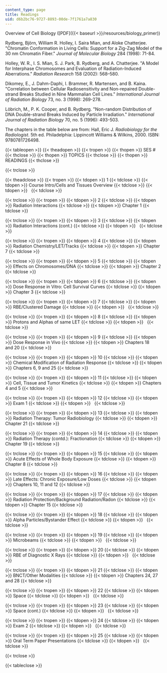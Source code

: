 ```yaml
---
content_type: page
title: Readings
uid: d6b2bc76-9727-8893-00de-7f1761a7a830
---
```


Overview of Cell Biology ([PDF]({{< baseurl >}}/resources/biology_primer))

Rydberg, Björn, William R. Holley, I. Saira Mian, and Aloke Chatterjee. "Chromatin Conformation in Living Cells: Support for a Zig-Zag Model of the 30 nm Chromatin Fiber." _Journal of Molecular Biology_ 284 (1998): 71-84.

Holley, W. R., I. S. Mian, S. J. Park, B. Rydberg, and A. Chatterjee. "A Model for Interphase Chromosomes and Evaluation of Radiation-Induced Aberrations." _Radiation Research_ 158 (2002): 568–580.

Dikomey, E., J. Dahm-Daphi, I. Brammer, R. Martensen, and B. Kaina. "Correlation between Cellular Radiosensitivity and Non-repaired Double-strand Breaks Studied in Nine Mammalian Cell Lines." _International Journal of Radiation Biology_ 73, no. 3 (1998): 269-278.

Löbrich, M., P. K. Cooper, and B. Rydberg. "Non-random Distribution of DNA Double-strand Breaks Induced by Particle Irradiation." _International Journal of Radiation Biology_ 70, no. 5 (1996): 493-503.

The chapters in the table below are from: Hall, Eric J. _Radiobiology for the Radiologist_. 5th ed. Philadelphia: Lippincott Williams & Wilkins, 2000. ISBN: 9780781726498.

{{< tableopen >}}
{{< theadopen >}}
{{< tropen >}}
{{< thopen >}}
SES #
{{< thclose >}}
{{< thopen >}}
TOPICS
{{< thclose >}}
{{< thopen >}}
READINGS
{{< thclose >}}

{{< trclose >}}

{{< theadclose >}}
{{< tropen >}}
{{< tdopen >}}
1
{{< tdclose >}}
{{< tdopen >}}
Course Intro/Cells and Tissues Overview
{{< tdclose >}}
{{< tdopen >}}
 
{{< tdclose >}}

{{< trclose >}}
{{< tropen >}}
{{< tdopen >}}
2
{{< tdclose >}}
{{< tdopen >}}
Radiation Interactions
{{< tdclose >}}
{{< tdopen >}}
Chapter 1
{{< tdclose >}}

{{< trclose >}}
{{< tropen >}}
{{< tdopen >}}
3
{{< tdclose >}}
{{< tdopen >}}
Radiation Interactions (cont.)
{{< tdclose >}}
{{< tdopen >}}
 
{{< tdclose >}}

{{< trclose >}}
{{< tropen >}}
{{< tdopen >}}
4
{{< tdclose >}}
{{< tdopen >}}
Radiation Chemistry/LET/Tracks
{{< tdclose >}}
{{< tdopen >}}
Chapter 7
{{< tdclose >}}

{{< trclose >}}
{{< tropen >}}
{{< tdopen >}}
5
{{< tdclose >}}
{{< tdopen >}}
Effects on Chromosomes/DNA
{{< tdclose >}}
{{< tdopen >}}
Chapter 2
{{< tdclose >}}

{{< trclose >}}
{{< tropen >}}
{{< tdopen >}}
6
{{< tdclose >}}
{{< tdopen >}}
Dose Response in Vitro: Cell Survival Curves
{{< tdclose >}}
{{< tdopen >}}
Chapter 3
{{< tdclose >}}

{{< trclose >}}
{{< tropen >}}
{{< tdopen >}}
7
{{< tdclose >}}
{{< tdopen >}}
RBE/Clustered Damage
{{< tdclose >}}
{{< tdopen >}}
 
{{< tdclose >}}

{{< trclose >}}
{{< tropen >}}
{{< tdopen >}}
8
{{< tdclose >}}
{{< tdopen >}}
Protons and Alphas of same LET
{{< tdclose >}}
{{< tdopen >}}
 
{{< tdclose >}}

{{< trclose >}}
{{< tropen >}}
{{< tdopen >}}
9
{{< tdclose >}}
{{< tdopen >}}
Dose Response in Vivo
{{< tdclose >}}
{{< tdopen >}}
Chapters 18 and 20
{{< tdclose >}}

{{< trclose >}}
{{< tropen >}}
{{< tdopen >}}
10
{{< tdclose >}}
{{< tdopen >}}
Chemical Modification of Radiation Response
{{< tdclose >}}
{{< tdopen >}}
Chapters 6, 9 and 25
{{< tdclose >}}

{{< trclose >}}
{{< tropen >}}
{{< tdopen >}}
11
{{< tdclose >}}
{{< tdopen >}}
Cell, Tissue and Tumor Kinetics
{{< tdclose >}}
{{< tdopen >}}
Chapters 4 and 5
{{< tdclose >}}

{{< trclose >}}
{{< tropen >}}
{{< tdopen >}}
12
{{< tdclose >}}
{{< tdopen >}}
Exam 1
{{< tdclose >}}
{{< tdopen >}}
 
{{< tdclose >}}

{{< trclose >}}
{{< tropen >}}
{{< tdopen >}}
13
{{< tdclose >}}
{{< tdopen >}}
Radiation Therapy: Tumor Radiobiology
{{< tdclose >}}
{{< tdopen >}}
Chapter 21
{{< tdclose >}}

{{< trclose >}}
{{< tropen >}}
{{< tdopen >}}
14
{{< tdclose >}}
{{< tdopen >}}
Radiation Therapy (contd.): Fractionation
{{< tdclose >}}
{{< tdopen >}}
Chapter 19
{{< tdclose >}}

{{< trclose >}}
{{< tropen >}}
{{< tdopen >}}
15
{{< tdclose >}}
{{< tdopen >}}
Acute Effects of Whole Body Exposure
{{< tdclose >}}
{{< tdopen >}}
Chapter 8
{{< tdclose >}}

{{< trclose >}}
{{< tropen >}}
{{< tdopen >}}
16
{{< tdclose >}}
{{< tdopen >}}
Late Effects: Chronic Exposure/Low Doses
{{< tdclose >}}
{{< tdopen >}}
Chapters 10, 11 and 12
{{< tdclose >}}

{{< trclose >}}
{{< tropen >}}
{{< tdopen >}}
17
{{< tdclose >}}
{{< tdopen >}}
Radiation Protection/Background Radiation/Radon
{{< tdclose >}}
{{< tdopen >}}
Chapter 15
{{< tdclose >}}

{{< trclose >}}
{{< tropen >}}
{{< tdopen >}}
18
{{< tdclose >}}
{{< tdopen >}}
Alpha Particles/Bystander Effect
{{< tdclose >}}
{{< tdopen >}}
 
{{< tdclose >}}

{{< trclose >}}
{{< tropen >}}
{{< tdopen >}}
19
{{< tdclose >}}
{{< tdopen >}}
Microbeams
{{< tdclose >}}
{{< tdopen >}}
 
{{< tdclose >}}

{{< trclose >}}
{{< tropen >}}
{{< tdopen >}}
20
{{< tdclose >}}
{{< tdopen >}}
RBE of Diagnostic X Rays
{{< tdclose >}}
{{< tdopen >}}
 
{{< tdclose >}}

{{< trclose >}}
{{< tropen >}}
{{< tdopen >}}
21
{{< tdclose >}}
{{< tdopen >}}
BNCT/Other Modalities
{{< tdclose >}}
{{< tdopen >}}
Chapters 24, 27 and 28
{{< tdclose >}}

{{< trclose >}}
{{< tropen >}}
{{< tdopen >}}
22
{{< tdclose >}}
{{< tdopen >}}
Space
{{< tdclose >}}
{{< tdopen >}}
 
{{< tdclose >}}

{{< trclose >}}
{{< tropen >}}
{{< tdopen >}}
23
{{< tdclose >}}
{{< tdopen >}}
Space (cont.)
{{< tdclose >}}
{{< tdopen >}}
 
{{< tdclose >}}

{{< trclose >}}
{{< tropen >}}
{{< tdopen >}}
24
{{< tdclose >}}
{{< tdopen >}}
Exam 2
{{< tdclose >}}
{{< tdopen >}}
 
{{< tdclose >}}

{{< trclose >}}
{{< tropen >}}
{{< tdopen >}}
25
{{< tdclose >}}
{{< tdopen >}}
Oral Term Paper Presentations
{{< tdclose >}}
{{< tdopen >}}
 
{{< tdclose >}}

{{< trclose >}}

{{< tableclose >}}